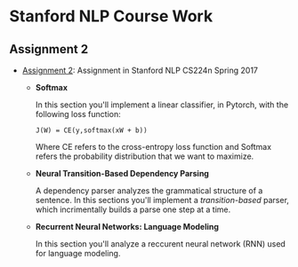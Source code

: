 # Stanford NLP Course Work

## Assignment 2

- [Assignment 2](https://github.com/study-groups/nlp-study-group/blob/master/projects/stanford-nlp/assignment2/assignment2.pdf): Assignment in Stanford NLP CS224n Spring 2017
  - **Softmax**
  
    In this section you'll implement a linear classifier, in Pytorch, with the following loss function:
    ```
    J(W) = CE(y,softmax(xW + b))
    ```
    Where CE refers to the cross-entropy loss function and Softmax refers the probability distribution that we want to maximize.
    
  - **Neural Transition-Based Dependency Parsing**
  
    A dependency parser analyzes the grammatical structure of a sentence. In this sections you'll implement a _transition-based_ parser, which incrimentally builds a parse one step at a time.
  - **Recurrent Neural Networks: Language Modeling**
  
    In this section you'll analyze a reccurent neural network (RNN) used for language modeling.
